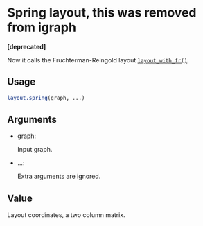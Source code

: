 # Spring layout, this was removed from igraph

**\[deprecated\]**

Now it calls the Fruchterman-Reingold layout
[`layout_with_fr()`](https://r.igraph.org/reference/layout_with_fr.md).

## Usage

``` r
layout.spring(graph, ...)
```

## Arguments

- graph:

  Input graph.

- ...:

  Extra arguments are ignored.

## Value

Layout coordinates, a two column matrix.
